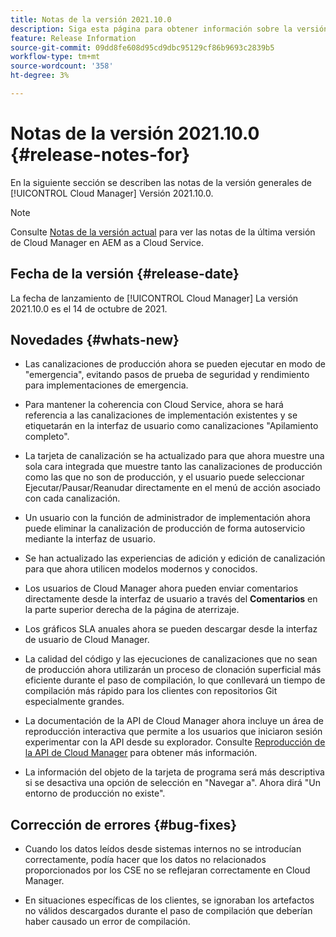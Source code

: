 ```yaml
---
title: Notas de la versión 2021.10.0
description: Siga esta página para obtener información sobre la versión 2021.10.0 de Cloud Manager
feature: Release Information
source-git-commit: 09dd8fe608d95cd9dbc95129cf86b9693c2839b5
workflow-type: tm+mt
source-wordcount: '358'
ht-degree: 3%

---
```


# Notas de la versión 2021.10.0 {#release-notes-for}

En la siguiente sección se describen las notas de la versión generales de [!UICONTROL Cloud Manager] Versión 2021.10.0.

>[!NOTE]
>Consulte [Notas de la versión actual](https://experienceleague.adobe.com/docs/experience-manager-cloud-service/onboarding/getting-access/release-notes-cloud-manager/release-notes-cm-current.html?lang=en#getting-access) para ver las notas de la última versión de Cloud Manager en AEM as a Cloud Service.

## Fecha de la versión {#release-date}

La fecha de lanzamiento de [!UICONTROL Cloud Manager] La versión 2021.10.0 es el 14 de octubre de 2021.

## Novedades {#whats-new}

* Las canalizaciones de producción ahora se pueden ejecutar en modo de &quot;emergencia&quot;, evitando pasos de prueba de seguridad y rendimiento para implementaciones de emergencia.

* Para mantener la coherencia con Cloud Service, ahora se hará referencia a las canalizaciones de implementación existentes y se etiquetarán en la interfaz de usuario como canalizaciones &quot;Apilamiento completo&quot;.

* La tarjeta de canalización se ha actualizado para que ahora muestre una sola cara integrada que muestre tanto las canalizaciones de producción como las que no son de producción, y el usuario puede seleccionar Ejecutar/Pausar/Reanudar directamente en el menú de acción asociado con cada canalización.

* Un usuario con la función de administrador de implementación ahora puede eliminar la canalización de producción de forma autoservicio mediante la interfaz de usuario.

* Se han actualizado las experiencias de adición y edición de canalización para que ahora utilicen modelos modernos y conocidos.

* Los usuarios de Cloud Manager ahora pueden enviar comentarios directamente desde la interfaz de usuario a través del **Comentarios** en la parte superior derecha de la página de aterrizaje.

* Los gráficos SLA anuales ahora se pueden descargar desde la interfaz de usuario de Cloud Manager.

* La calidad del código y las ejecuciones de canalizaciones que no sean de producción ahora utilizarán un proceso de clonación superficial más eficiente durante el paso de compilación, lo que conllevará un tiempo de compilación más rápido para los clientes con repositorios Git especialmente grandes.

* La documentación de la API de Cloud Manager ahora incluye un área de reproducción interactiva que permite a los usuarios que iniciaron sesión experimentar con la API desde su explorador. Consulte [Reproducción de la API de Cloud Manager](https://www.adobe.io/experience-cloud/cloud-manager/reference/playground/) para obtener más información.

* La información del objeto de la tarjeta de programa será más descriptiva si se desactiva una opción de selección en &quot;Navegar a&quot;. Ahora dirá &quot;Un entorno de producción no existe&quot;.


## Corrección de errores {#bug-fixes}

* Cuando los datos leídos desde sistemas internos no se introducían correctamente, podía hacer que los datos no relacionados proporcionados por los CSE no se reflejaran correctamente en Cloud Manager.

* En situaciones específicas de los clientes, se ignoraban los artefactos no válidos descargados durante el paso de compilación que deberían haber causado un error de compilación.
